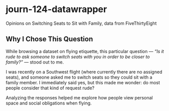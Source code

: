 # journ-124-datawrapper
Opinions on Switching Seats to Sit with Family, data from FiveThirtyEight

## Why I Chose This Question

While browsing a dataset on flying etiquette, this particular question — *“Is it rude to ask someone to switch seats with you in order to be closer to family?”* — stood out to me.

I was recently on a Southwest flight (where currently there are no assigned seats), and someone asked me to switch seats so they could sit with a family member. I immediately said yes, but this made me wonder: do most people consider that kind of request rude?

Analyzing the responses helped me explore how people view personal space and social obligations when flying.
